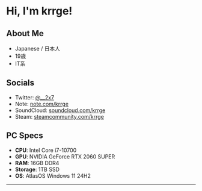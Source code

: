 # Hi, I'm krrge!

## About Me
- Japanese / 日本人
- 19歳
- IT系

## Socials
- Twitter: [@__2x7](https://twitter.com/__2x7)
- Note: [note.com/krrge](https://note.com/krrge)
- SoundCloud: [soundcloud.com/krrge](https://soundcloud.com/krrge)
- Steam: [steamcommunity.com/krrge](https://steamcommunity.com/id/krrge/)

## PC Specs

- **CPU**: Intel Core i7-10700  
- **GPU**: NVIDIA GeForce RTX 2060 SUPER  
- **RAM**: 16GB DDR4  
- **Storage**: 1TB SSD  
- **OS**: AtlasOS Windows 11 24H2

---

